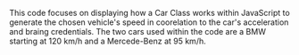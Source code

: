 This code focuses on displaying how a Car Class works within JavaScript to generate the chosen vehicle's speed in coorelation to the car's acceleration and braing credentials. The two cars used within the code are a BMW starting at 120 km/h and a Mercede-Benz at 95 km/h.
